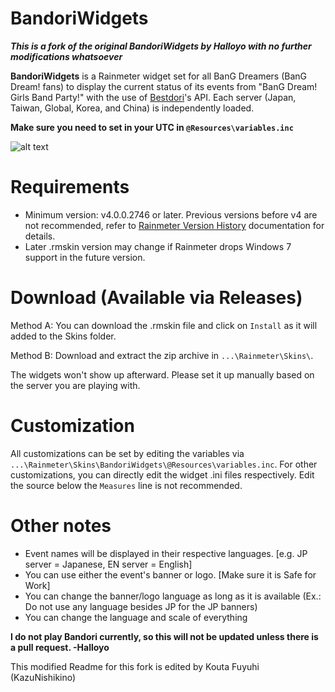 # BandoriWidgets
***This is a fork of the original BandoriWidgets by Halloyo with no further modifications whatsoever***

**BandoriWidgets** is a Rainmeter widget set for all BanG Dreamers (BanG Dream! fans) to display the current status of its events from "BanG Dream! Girls Band Party!" with the use of [Bestdori](https://bestdori.com/)'s API. Each server (Japan, Taiwan, Global, Korea, and China) is independently loaded.

**Make sure you need to set in your UTC in `@Resources\variables.inc`**

![alt text](/screenshot.png)

# Requirements
* Minimum version: v4.0.0.2746 or later. Previous versions before v4 are not recommended, refer to [Rainmeter Version History](https://docs.rainmeter.net/history/) documentation for details.
* Later .rmskin version may change if Rainmeter drops Windows 7 support in the future version.

# Download (Available via Releases)
Method A: You can download the .rmskin file and click on `Install` as it will added to the Skins folder.

Method B: Download and extract the zip archive in `...\Rainmeter\Skins\`.

The widgets won't show up afterward. Please set it up manually based on the server you are playing with.


# Customization
All customizations can be set by editing the variables via `...\Rainmeter\Skins\BandoriWidgets\@Resources\variables.inc`.
For other customizations, you can directly edit the widget .ini files respectively. Edit the source below the `Measures` line is not recommended.

# Other notes
* Event names will be displayed in their respective languages. [e.g. JP server = Japanese, EN server = English]
* You can use either the event's banner or logo. [Make sure it is Safe for Work]
* You can change the banner/logo language as long as it is available (Ex.: Do not use any language besides JP for the JP banners)
* You can change the language and scale of everything


**I do not play Bandori currently, so this will not be updated unless there is a pull request. -Halloyo**

This modified Readme for this fork is edited by Kouta Fuyuhi (KazuNishikino)
